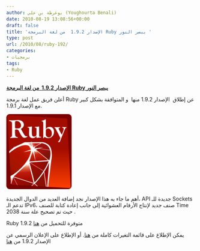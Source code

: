 ```yaml
---
author: يوغرطة بن علي (Youghourta Benali)
date: 2010-08-19 13:08:56+00:00
draft: false
title: 'الإصدار 1.9.2  من لغة البرمجة Ruby يبصر النور '
type: post
url: /2010/08/ruby-192/
categories:
- برمجيات
tags:
- Ruby
---
```


**[الإصدار 1.9.2  من لغة البرمجة Ruby يبصر النور]( https://www.it-scoop.com/2010/08/ruby-192/ )**




أعلن فريق عمل لغة برمجة Ruby عن إطلاق  الإصدار 1.9.2 منها  و المتوافقة بشكل كبير مع الإصدار 1.9.1.




[![](ruby-logo.png)
]( https://www.it-scoop.com/2010/08/ruby-192/ )


أهم ما جاء به هذا الإصدار نجد إضافة العديد من الدوال الجديدة، API جديدة للـ Sockets تدعم الـ IPv6، صنف جديد لإنتاج الأرقام العشوائية إلى جانب إعادة كتابة للصنف Time حيث تم تصحيح علة سنة 2038 .

Ruby 1.9.2 متوفرة للتحميل من [هنا](http://ftp.ruby-lang.org/pub/ruby/1.9/ruby-1.9.2-p0.tar.bz2)

يمكن الإطلاع على قائمة التغيرات كاملة من [هنا](http://svn.ruby-lang.org/repos/ruby/tags/v1_9_2_0/NEWS). أو الإطلاع على الإعلان الرسمي عن الإصدار 1.9.2 من [هنا](http://www.ruby-lang.org/en/news/2010/08/18/ruby-1-9-2-is-released/)
